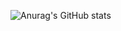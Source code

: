 ![Anurag's GitHub stats](https://github-readme-stats.vercel.app/api?username=Mallhw&show_icons=true&theme=synthwave)

<!---
Mallhw/Mallhw is a ✨ special ✨ repository because its `README.md` (this file) appears on your GitHub profile.
You can click the Preview link to take a look at your changes.
--->
